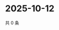 # 2025-10-12

共 0 条

<!-- BEGIN ZHIHUQUESTIONS -->
<!-- 最后更新时间 Sun Oct 12 2025 17:10:13 GMT+0800 (China Standard Time) -->

<!-- END ZHIHUQUESTIONS -->
